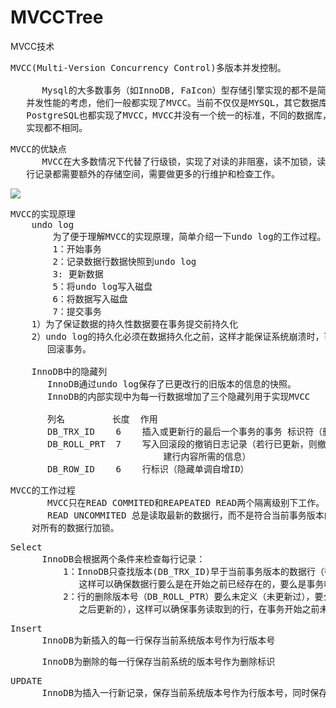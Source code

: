 # MVCCTree
MVCC技术

<pre>
MVCC(Multi-Version Concurrency Control)多版本并发控制。

      Mysql的大多数事务（如InnoDB, FaIcon）型存储引擎实现的都不是简单的行级锁，基于提升
   并发性能的考虑，他们一般都实现了MVCC。当前不仅仅是MYSQL，其它数据库系统如Oracle, 
   PostgreSQL也都实现了MVCC，MVCC并没有一个统一的标准，不同的数据库，不同的存储引擎的
   实现都不相同。
</pre>

<pre>
MVCC的优缺点
      MVCC在大多数情况下代替了行级锁，实现了对读的非阻塞，读不加锁，读写不冲突。缺点是没
   行记录都需要额外的存储空间，需要做更多的行维护和检查工作。
</pre>

![](https://i.imgur.com/4I4uUR9.png)

<pre>
MVCC的实现原理
    undo log
        为了便于理解MVCC的实现原理，简单介绍一下undo log的工作过程。
        1：开始事务
        2：记录数据行数据快照到undo log
        3: 更新数据
        5：将undo log写入磁盘
        6：将数据写入磁盘
        7：提交事务
    1）为了保证数据的持久性数据要在事务提交前持久化
    2）undo log的持久化必须在数据持久化之前，这样才能保证系统崩溃时，可以用undo log来
       回滚事务。

    InnoDB中的隐藏列
       InnoDB通过undo log保存了已更改行的旧版本的信息的快照。
       InnoDB的内部实现中为每一行数据增加了三个隐藏列用于实现MVCC

       列名         长度  作用
       DB_TRX_ID    6    插入或更新行的最后一个事务的事务 标识符（删除视作更新，标记为删除）
       DB_ROLL_PRT  7    写入回滚段的撤销日志记录（若行已更新，则撤销日志记录包含在更新行之前重
                             建行内容所需的信息）
       DB_ROW_ID    6    行标识（隐藏单调自增ID）
</pre>

<pre>
MVCC的工作过程
       MVCC只在READ COMMITED和REAPEATED READ两个隔离级别下工作。
       READ UNCOMMITED 总是读取最新的数据行，而不是符合当前事务版本的数据行，而SERIALIZABLE则会
    对所有的数据行加锁。
</pre>

<pre>
Select
      InnoDB会根据两个条件来检查每行记录：
          1：InnoDB只查找版本(DB_TRX_ID)早于当前事务版本的数据行（行的系统版本号 <= 事务的系统版本号，
             这样可以确保数据行要么是在开始之前已经存在的，要么是事务吱声插入或修改过的。
          2：行的删除版本号（DB_ROLL_PTR）要么未定义（未更新过），要么大于当前事务版本号（在当前事务开始
             之后更新的），这样可以确保事务读取到的行，在事务开始之前未被删除。
</pre>

<pre>
Insert
      InnoDB为新插入的每一行保存当前系统版本号作为行版本号
</pre>

<pre>
      InnoDB为删除的每一行保存当前系统的版本号作为删除标识
</pre>

<pre>
UPDATE
      InnoDB为插入一行新记录，保存当前系统版本号作为行版本号，同时保存当前系统版本号到原来的行作为删除标识。
</pre>
